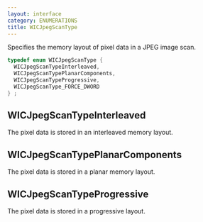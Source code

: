 ```yaml
---
layout: interface
category: ENUMERATIONS
title: WICJpegScanType
---
```


Specifies the memory layout of pixel data in a JPEG image scan.

```cpp
typedef enum WICJpegScanType {
  WICJpegScanTypeInterleaved,
  WICJpegScanTypePlanarComponents,
  WICJpegScanTypeProgressive,
  WICJpegScanType_FORCE_DWORD
} ;
```

## WICJpegScanTypeInterleaved

The pixel data is stored in an interleaved memory layout.

## WICJpegScanTypePlanarComponents

The pixel data is stored in a planar memory layout.

## WICJpegScanTypeProgressive

The pixel data is stored in a progressive layout.
